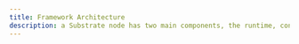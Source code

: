 ```yaml
---
title: Framework Architecture
description: a Substrate node has two main components, the runtime, controlling the state transition of the blockchain, and the client, controlling everything else.
---
```

